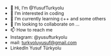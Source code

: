 - 👋 Hi, I’m @YusufTurkyolu
- 👀 I’m interested in coding
- 🌱 I’m currently learning c++ and some others
- 💞️ I’m looking to collaborate on ...
- 📫 How to reach me
- Instagram: @yusufturkyolu
- mail: turkyoluyusuf@gmail.com
- LinkedIn Yusuf Türkyolu
